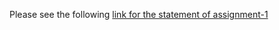 Please see the following [link for the statement of assignment-1](
https://docs.google.com/document/d/1grZ7Dw3nQFmmT21qZttcCvC3QFIoSO5n/edit?usp=sharing&ouid=108457248726045922381&rtpof=true&sd=true)

